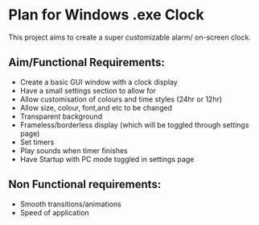 # Plan for Windows .exe Clock
This project aims to create a super customizable alarm/ on-screen clock.
## Aim/Functional Requirements:
- Create a basic GUI window with a clock display
- Have a small settings section to allow for
- Allow customisation of colours and time styles (24hr or 12hr)
- Allow size, colour, font,and etc to be changed
- Transparent background
- Frameless/borderless display (which will be toggled through settings page)
- Set timers
- Play sounds when timer finishes
- Have Startup with PC mode toggled in settings page
## Non Functional requirements:
- Smooth transitions/animations
- Speed of application

